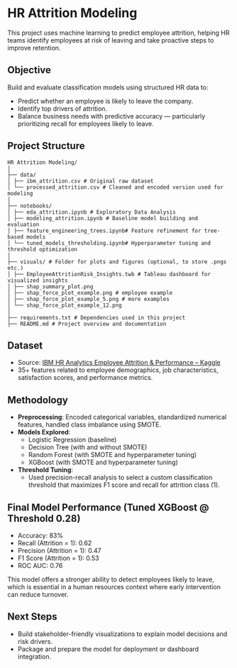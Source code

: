 # HR Attrition Modeling

This project uses machine learning to predict employee attrition, helping HR teams identify employees at risk of leaving and take proactive steps to improve retention.

## Objective

Build and evaluate classification models using structured HR data to:
- Predict whether an employee is likely to leave the company.
- Identify top drivers of attrition.
- Balance business needs with predictive accuracy — particularly prioritizing recall for employees likely to leave.

## Project Structure

```
HR Attrition Modeling/
│
├── data/
│ ├── ibm_attrition.csv # Original raw dataset
│ └── processed_attrition.csv # Cleaned and encoded version used for modeling
│
├── notebooks/
│ ├── eda_attrition.ipynb # Exploratory Data Analysis
│ ├── modeling_attrition.ipynb # Baseline model building and evaluation
│ ├── feature_engineering_trees.ipynb# Feature refinement for tree-based models
│ └── tuned_models_thresholding.ipynb# Hyperparameter tuning and threshold optimization
│
├── visuals/ # Folder for plots and figures (optional, to store .pngs etc.)
│ ├── EmployeeAttritionRisk_Insights.twb # Tableau dashboard for visualized insights
│ ├── shap_summary_plot.png 
│ ├── shap_force_plot_example.png # employee example
│ ├── shap_force_plot_example_5.png # more examples
│ └── shap_force_plot_example_12.png
│
├── requirements.txt # Dependencies used in this project
├── README.md # Project overview and documentation
```


## Dataset

- Source: [IBM HR Analytics Employee Attrition & Performance – Kaggle](https://www.kaggle.com/datasets/pavansubhasht/ibm-hr-analytics-attrition-dataset)
- 35+ features related to employee demographics, job characteristics, satisfaction scores, and performance metrics.

## Methodology

- **Preprocessing**: Encoded categorical variables, standardized numerical features, handled class imbalance using SMOTE.
- **Models Explored**:
  - Logistic Regression (baseline)
  - Decision Tree (with and without SMOTE)
  - Random Forest (with SMOTE and hyperparameter tuning)
  - XGBoost (with SMOTE and hyperparameter tuning)
- **Threshold Tuning**:
  - Used precision-recall analysis to select a custom classification threshold that maximizes F1 score and recall for attrition class (1).

## Final Model Performance (Tuned XGBoost @ Threshold 0.28)

- Accuracy: 83%
- Recall (Attrition = 1): 0.62
- Precision (Attrition = 1): 0.47
- F1 Score (Attrition = 1): 0.53
- ROC AUC: 0.76

This model offers a stronger ability to detect employees likely to leave, which is essential in a human resources context where early intervention can reduce turnover.

## Next Steps

- Build stakeholder-friendly visualizations to explain model decisions and risk drivers.
- Package and prepare the model for deployment or dashboard integration.
